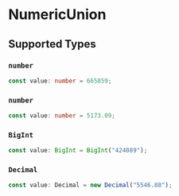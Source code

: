 # NumericUnion


## Supported Types

### `number`

```typescript
const value: number = 665859;
```

### `number`

```typescript
const value: number = 5173.09;
```

### `BigInt`

```typescript
const value: BigInt = BigInt("424089");
```

### `Decimal`

```typescript
const value: Decimal = new Decimal("5546.88");
```

